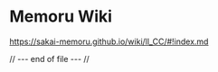 Memoru Wiki
==============

https://sakai-memoru.github.io/wiki/ll_CC/#!index.md


// --- end of file --- //